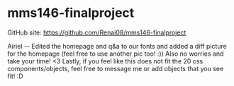 # mms146-finalproject

GitHub site: https://github.com/Renai08/mms146-finalproject

Airiel -- Edited the homepage and q&a to our fonts and added a diff picture for the homepage (feel free to use another pic too! :)) Also no worries and take your time! <3 Lastly, if you feel like this does not fit the 20 css components/objects, feel free to message me or add objects that you see fit! :D
